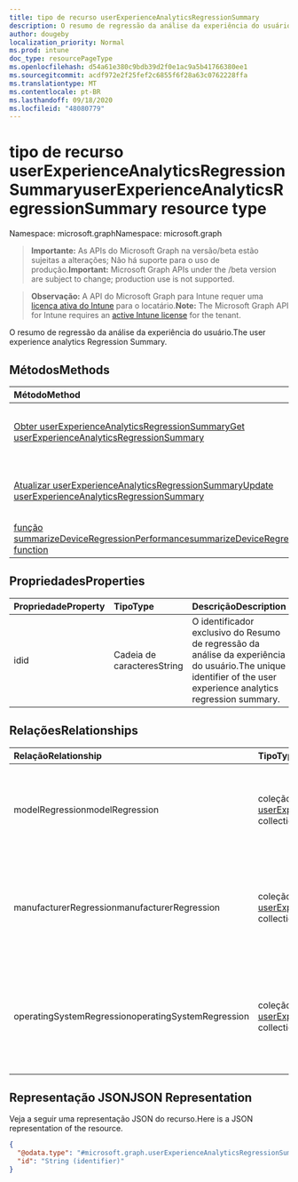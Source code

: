 ```yaml
---
title: tipo de recurso userExperienceAnalyticsRegressionSummary
description: O resumo de regressão da análise da experiência do usuário.
author: dougeby
localization_priority: Normal
ms.prod: intune
doc_type: resourcePageType
ms.openlocfilehash: d54a61e380c9bdb39d2f0e1ac9a5b41766380ee1
ms.sourcegitcommit: acdf972e2f25fef2c6855f6f28a63c0762228ffa
ms.translationtype: MT
ms.contentlocale: pt-BR
ms.lasthandoff: 09/18/2020
ms.locfileid: "48080779"
---
```

# <a name="userexperienceanalyticsregressionsummary-resource-type"></a><span data-ttu-id="05d19-103">tipo de recurso userExperienceAnalyticsRegressionSummary</span><span class="sxs-lookup"><span data-stu-id="05d19-103">userExperienceAnalyticsRegressionSummary resource type</span></span>

<span data-ttu-id="05d19-104">Namespace: microsoft.graph</span><span class="sxs-lookup"><span data-stu-id="05d19-104">Namespace: microsoft.graph</span></span>

> <span data-ttu-id="05d19-105">**Importante:** As APIs do Microsoft Graph na versão/beta estão sujeitas a alterações; Não há suporte para o uso de produção.</span><span class="sxs-lookup"><span data-stu-id="05d19-105">**Important:** Microsoft Graph APIs under the /beta version are subject to change; production use is not supported.</span></span>

> <span data-ttu-id="05d19-106">**Observação:** A API do Microsoft Graph para Intune requer uma [licença ativa do Intune](https://go.microsoft.com/fwlink/?linkid=839381) para o locatário.</span><span class="sxs-lookup"><span data-stu-id="05d19-106">**Note:** The Microsoft Graph API for Intune requires an [active Intune license](https://go.microsoft.com/fwlink/?linkid=839381) for the tenant.</span></span>

<span data-ttu-id="05d19-107">O resumo de regressão da análise da experiência do usuário.</span><span class="sxs-lookup"><span data-stu-id="05d19-107">The user experience analytics Regression Summary.</span></span>

## <a name="methods"></a><span data-ttu-id="05d19-108">Métodos</span><span class="sxs-lookup"><span data-stu-id="05d19-108">Methods</span></span>
|<span data-ttu-id="05d19-109">Método</span><span class="sxs-lookup"><span data-stu-id="05d19-109">Method</span></span>|<span data-ttu-id="05d19-110">Tipo de retorno</span><span class="sxs-lookup"><span data-stu-id="05d19-110">Return Type</span></span>|<span data-ttu-id="05d19-111">Descrição</span><span class="sxs-lookup"><span data-stu-id="05d19-111">Description</span></span>|
|:---|:---|:---|
|[<span data-ttu-id="05d19-112">Obter userExperienceAnalyticsRegressionSummary</span><span class="sxs-lookup"><span data-stu-id="05d19-112">Get userExperienceAnalyticsRegressionSummary</span></span>](../api/intune-devices-userexperienceanalyticsregressionsummary-get.md)|[<span data-ttu-id="05d19-113">userExperienceAnalyticsRegressionSummary</span><span class="sxs-lookup"><span data-stu-id="05d19-113">userExperienceAnalyticsRegressionSummary</span></span>](../resources/intune-devices-userexperienceanalyticsregressionsummary.md)|<span data-ttu-id="05d19-114">Leia as propriedades e as relações do objeto [userExperienceAnalyticsRegressionSummary](../resources/intune-devices-userexperienceanalyticsregressionsummary.md) .</span><span class="sxs-lookup"><span data-stu-id="05d19-114">Read properties and relationships of the [userExperienceAnalyticsRegressionSummary](../resources/intune-devices-userexperienceanalyticsregressionsummary.md) object.</span></span>|
|[<span data-ttu-id="05d19-115">Atualizar userExperienceAnalyticsRegressionSummary</span><span class="sxs-lookup"><span data-stu-id="05d19-115">Update userExperienceAnalyticsRegressionSummary</span></span>](../api/intune-devices-userexperienceanalyticsregressionsummary-update.md)|[<span data-ttu-id="05d19-116">userExperienceAnalyticsRegressionSummary</span><span class="sxs-lookup"><span data-stu-id="05d19-116">userExperienceAnalyticsRegressionSummary</span></span>](../resources/intune-devices-userexperienceanalyticsregressionsummary.md)|<span data-ttu-id="05d19-117">Atualiza as propriedades de um objeto [userExperienceAnalyticsRegressionSummary](../resources/intune-devices-userexperienceanalyticsregressionsummary.md) .</span><span class="sxs-lookup"><span data-stu-id="05d19-117">Update the properties of a [userExperienceAnalyticsRegressionSummary](../resources/intune-devices-userexperienceanalyticsregressionsummary.md) object.</span></span>|
|[<span data-ttu-id="05d19-118">função summarizeDeviceRegressionPerformance</span><span class="sxs-lookup"><span data-stu-id="05d19-118">summarizeDeviceRegressionPerformance function</span></span>](../api/intune-devices-userexperienceanalyticsregressionsummary-summarizedeviceregressionperformance.md)|[<span data-ttu-id="05d19-119">userExperienceAnalyticsRegressionSummary</span><span class="sxs-lookup"><span data-stu-id="05d19-119">userExperienceAnalyticsRegressionSummary</span></span>](../resources/intune-devices-userexperienceanalyticsregressionsummary.md)|<span data-ttu-id="05d19-120">Ainda não documentado</span><span class="sxs-lookup"><span data-stu-id="05d19-120">Not yet documented</span></span>|

## <a name="properties"></a><span data-ttu-id="05d19-121">Propriedades</span><span class="sxs-lookup"><span data-stu-id="05d19-121">Properties</span></span>
|<span data-ttu-id="05d19-122">Propriedade</span><span class="sxs-lookup"><span data-stu-id="05d19-122">Property</span></span>|<span data-ttu-id="05d19-123">Tipo</span><span class="sxs-lookup"><span data-stu-id="05d19-123">Type</span></span>|<span data-ttu-id="05d19-124">Descrição</span><span class="sxs-lookup"><span data-stu-id="05d19-124">Description</span></span>|
|:---|:---|:---|
|<span data-ttu-id="05d19-125">id</span><span class="sxs-lookup"><span data-stu-id="05d19-125">id</span></span>|<span data-ttu-id="05d19-126">Cadeia de caracteres</span><span class="sxs-lookup"><span data-stu-id="05d19-126">String</span></span>|<span data-ttu-id="05d19-127">O identificador exclusivo do Resumo de regressão da análise da experiência do usuário.</span><span class="sxs-lookup"><span data-stu-id="05d19-127">The unique identifier of the user experience analytics regression summary.</span></span>|

## <a name="relationships"></a><span data-ttu-id="05d19-128">Relações</span><span class="sxs-lookup"><span data-stu-id="05d19-128">Relationships</span></span>
|<span data-ttu-id="05d19-129">Relação</span><span class="sxs-lookup"><span data-stu-id="05d19-129">Relationship</span></span>|<span data-ttu-id="05d19-130">Tipo</span><span class="sxs-lookup"><span data-stu-id="05d19-130">Type</span></span>|<span data-ttu-id="05d19-131">Descrição</span><span class="sxs-lookup"><span data-stu-id="05d19-131">Description</span></span>|
|:---|:---|:---|
|<span data-ttu-id="05d19-132">modelRegression</span><span class="sxs-lookup"><span data-stu-id="05d19-132">modelRegression</span></span>|<span data-ttu-id="05d19-133">coleção [userExperienceAnalyticsMetric](../resources/intune-devices-userexperienceanalyticsmetric.md)</span><span class="sxs-lookup"><span data-stu-id="05d19-133">[userExperienceAnalyticsMetric](../resources/intune-devices-userexperienceanalyticsmetric.md) collection</span></span>|<span data-ttu-id="05d19-134">Os valores de métrica para a regressão do modelo de análise da experiência do usuário.</span><span class="sxs-lookup"><span data-stu-id="05d19-134">The metric values for the user experience analytics model regression.</span></span>|
|<span data-ttu-id="05d19-135">manufacturerRegression</span><span class="sxs-lookup"><span data-stu-id="05d19-135">manufacturerRegression</span></span>|<span data-ttu-id="05d19-136">coleção [userExperienceAnalyticsMetric](../resources/intune-devices-userexperienceanalyticsmetric.md)</span><span class="sxs-lookup"><span data-stu-id="05d19-136">[userExperienceAnalyticsMetric](../resources/intune-devices-userexperienceanalyticsmetric.md) collection</span></span>|<span data-ttu-id="05d19-137">Os valores de métrica para a regressão do fabricante da análise da experiência do usuário.</span><span class="sxs-lookup"><span data-stu-id="05d19-137">The metric values for the user experience analytics Manufacturer regression.</span></span>|
|<span data-ttu-id="05d19-138">operatingSystemRegression</span><span class="sxs-lookup"><span data-stu-id="05d19-138">operatingSystemRegression</span></span>|<span data-ttu-id="05d19-139">coleção [userExperienceAnalyticsMetric](../resources/intune-devices-userexperienceanalyticsmetric.md)</span><span class="sxs-lookup"><span data-stu-id="05d19-139">[userExperienceAnalyticsMetric](../resources/intune-devices-userexperienceanalyticsmetric.md) collection</span></span>|<span data-ttu-id="05d19-140">Os valores de métrica para a regressão do sistema operacional de análise da experiência do usuário.</span><span class="sxs-lookup"><span data-stu-id="05d19-140">The metric values for the user experience analytics operating system regression.</span></span>|

## <a name="json-representation"></a><span data-ttu-id="05d19-141">Representação JSON</span><span class="sxs-lookup"><span data-stu-id="05d19-141">JSON Representation</span></span>
<span data-ttu-id="05d19-142">Veja a seguir uma representação JSON do recurso.</span><span class="sxs-lookup"><span data-stu-id="05d19-142">Here is a JSON representation of the resource.</span></span>
<!-- {
  "blockType": "resource",
  "keyProperty": "id",
  "@odata.type": "microsoft.graph.userExperienceAnalyticsRegressionSummary"
}
-->
``` json
{
  "@odata.type": "#microsoft.graph.userExperienceAnalyticsRegressionSummary",
  "id": "String (identifier)"
}
```






